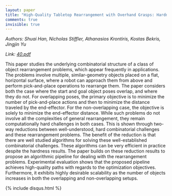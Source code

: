 ```yaml
---
layout: paper
title: "High-Quality Tabletop Rearrangement with Overhand Grasps: Hardness Results and Fast Methods"
comments: true
invisible: true
---
```


<p class="text-left"><i>Authors: Shuai Han, Nicholas Stiffler, Athanasios Krontiris, Kostas Bekris, Jingjin Yu</i></p>
<p class="text-left"><i>Link: <a href="https://storage.googleapis.com/rss2017-papers/40.pdf">40.pdf</a></i></p>

This paper studies the underlying combinatorial structure of a class of object rearrangement problems, which appear frequently in applications. The problems involve multiple, similar-geometry objects placed on a flat, horizontal surface, where a robot can approach them from above and perform pick-and-place operations to rearrange them. The paper considers both the case where the start and goal object poses overlap, and where they do not. For overlapping poses, the primary objective is to minimize the number of pick-and-place actions and then to minimize the distance traveled by the end-effector. For the non-overlapping case, the objective is solely to minimize the end-effector distance. While such problems do not involve all the complexities of general rearrangement, they remain computationally hard challenges in both cases. This is shown through two-way reductions between well-understood, hard combinatorial challenges and these rearrangement problems. The benefit of the reduction is that there are well studied algorithms for solving these well-established combinatorial challenges.  These algorithms can be very efficient in practice despite the hardness results. The paper builds on these reduction results to propose an algorithmic pipeline for dealing with the rearrangement problems. Experimental evaluation shows that the proposed pipeline achieves high-quality paths with regards to the optimization objectives. Furthermore, it exhibits highly desirable scalability as the number of objects increases in both the overlapping and non-overlapping setups.

{% include disqus.html %}
